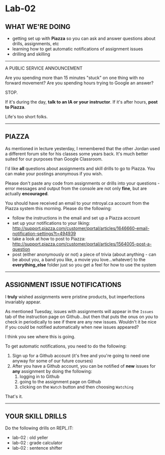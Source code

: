# Lab-02

## WHAT WE'RE DOING

- getting set up with **Piazza** so you can ask and answer questions about drills, assignments, etc
- learning how to get automatic notifications of assignment issues
- drilling and skilling

---

A PUBLIC SERVICE ANNOUNCEMENT

Are you spending more than 15 minutes "stuck" on one thing with no forward movement? Are you spending hours trying to Google an answer?

STOP.

If it's during the day, **talk to an IA or your instructor**.
If it's after hours, **post to Piazza**.

Life's too short folks.

---

## PIAZZA

As mentioned in lecture yesterday, I remembered that the other Jordan used a different forum site for his classes some years back. It's much better suited for our purposes than Google Classroom.

I'd like **all** questions about assignments and skill drills to go to Piazza. You can make your postings anonymous if you wish.

Please don't paste any code from assignments or drills into your questions - error messages and output from the console are not only **fine**, but are actually **encouraged**.

You should have received an email to your <span>mtroyal.ca</span> account from the Piazza system this morning. Please do the following:

- follow the instructions in the email and set up a Piazza account
- set up your notifications to your liking: http://support.piazza.com/customer/portal/articles/1646660-email-notification-settings?t=494939
- take a look at how to post to Piazza: http://support.piazza.com/customer/portal/articles/1564005-post-a-question
- post (either anonymously or not) a piece of trivia (about anything - can be about you, a band you like, a movie you love...whatever) to the **everything_else** folder just so you get a feel for how to use the system

---

## ASSIGNMENT ISSUE NOTIFICATIONS

I **truly** wished assignments were pristine products, but imperfections invariably appear.

As mentioned Tuesday, issues with assignments will appear in the `Issues` tab of the instruction page on Github...but then that puts the onus on _you_ to check in periodically to see if there are any new issues. Wouldn't it be nice if you could be notified automatically when new issues appeared?

I think you see where this is going.

To get automatic notifications, you need to do the following:

1. Sign up for a Github account (it's free and you're going to need one anyway for some of our future courses)
1. After you have a Github account, you can be notified of **new** issues for **any** assignment by doing the following:
   1. logging in to Github
   1. going to the assignment page on Github
   1. clicking on the `Watch` button and then choosing `Watching`

That's it.

---

## YOUR SKILL DRILLS

Do the following drills on REPL.IT:

- lab-02 : old yeller
- lab-02 : grade calculator
- lab-02 : sentence shifter
